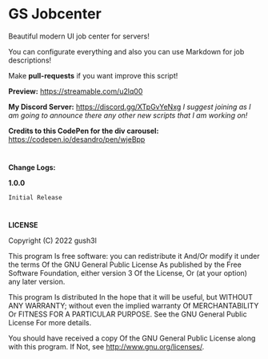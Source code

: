 # GS Jobcenter
Beautiful modern UI job center for servers!

You can configurate everything and also you can use Markdown for job descriptions!

Make **pull-requests** if you want improve this script!

**Preview:** https://streamable.com/u2lq00

**My Discord Server:** https://discord.gg/XTpGvYeNxg
*I suggest joining as I am going to announce there any other new scripts that I am working on!*

**Credits to this CodePen for the div carousel:** https://codepen.io/desandro/pen/wjeBpp

#

**Change Logs:**

**1.0.0**

    Initial Release

# 
**LICENSE**

Copyright (C) 2022 gush3l

This program Is free software: you can redistribute it And/Or modify it under the terms Of the GNU General Public License As published by the Free Software Foundation, either version 3 Of the License, Or (at your option) any later version.

This program Is distributed In the hope that it will be useful, but WITHOUT ANY WARRANTY; without even the implied warranty Of MERCHANTABILITY Or FITNESS FOR A PARTICULAR PURPOSE. See the GNU General Public License For more details.

You should have received a copy Of the GNU General Public License along with this program. If Not, see http://www.gnu.org/licenses/.
